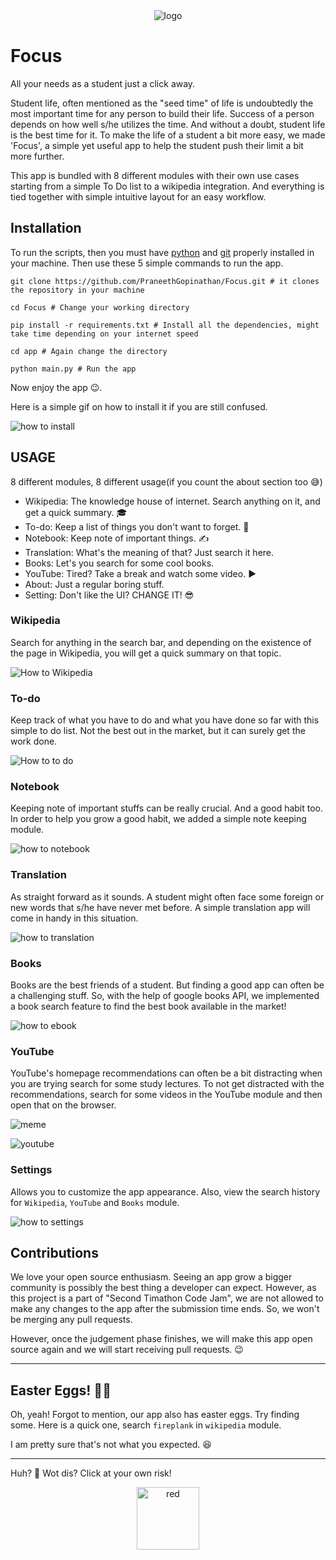 <div align="center"> <img src="https://res.cloudinary.com/mr-chathan/image/upload/v1609853842/20210105_185942_0000_ylaorv.png" alt="logo">
</div>

# Focus

All your needs as a student just a click away.

Student life, often mentioned as the "seed time" of life is undoubtedly the most important time for any person to build their life. Success of a person depends on how well s/he utilizes the time. And without a doubt, student life is the best time for it. To make the life of a student a bit more easy, we made 'Focus', a simple yet useful app to help the student push their limit a bit more further.

This app is bundled with 8 different modules with their own use cases starting from a simple To Do list to a wikipedia integration. And everything is tied together with simple intuitive layout for an easy workflow.

## Installation


To run the scripts, then you must have [python](https://www.python.org/downloads/) and [git](https://git-scm.com/downloads) properly installed in your machine. Then use these 5 simple commands to run the app.

```pycon
git clone https://github.com/PraneethGopinathan/Focus.git # it clones the repository in your machine

cd Focus # Change your working directory

pip install -r requirements.txt # Install all the dependencies, might take time depending on your internet speed

cd app # Again change the directory

python main.py # Run the app
```

Now enjoy the app 😉.

Here is a simple gif on how to install it if you are still confused.

![how to install](http://res.cloudinary.com/muhimen/image/upload/v1604124914/sp_how_to_install.gif)

## USAGE

8 different modules, 8 different usage(if you count the about section too 😅)

- Wikipedia: The knowledge house of internet. Search anything on it, and get a quick summary. 🎓
- To-do: Keep a list of things you don't want to forget. 📝
- Notebook: Keep note of important things. ✍
- Translation: What's the meaning of that? Just search it here.
- Books: Let's you search for some cool books.
- YouTube: Tired? Take a break and watch some video. ▶
- About: Just a regular boring stuff.
- Setting: Don't like the UI? CHANGE IT! 😎

### Wikipedia
Search for anything in the search bar, and depending on the existence of the page in Wikipedia, you will get a quick summary on that topic.

![How to Wikipedia](http://res.cloudinary.com/muhimen/image/upload/v1604124914/sp_how_to_wiki.gif)

### To-do
Keep track of what you have to do and what you have done so far with this simple to do list. Not the best out in the market, but it can surely get the work done.

![How to to do](http://res.cloudinary.com/muhimen/image/upload/v1604124914/sp_how_to_todo.gif)

### Notebook
Keeping note of important stuffs can be really crucial. And a good habit too. In order to help you grow a good habit, we added a simple note keeping module.

![how to notebook](http://res.cloudinary.com/muhimen/image/upload/v1604124914/sp_how_to_notebook.gif)

### Translation
As straight forward as it sounds. A student might often face some foreign or new words that s/he have never met before. A simple translation app will come in handy in this situation.

![how to translation](http://res.cloudinary.com/muhimen/image/upload/v1604124914/sp_how_to_translate.gif)

### Books
Books are the best friends of a student. But finding a good app can often be a challenging stuff. So, with the help of google books API, we implemented a book search feature to find the best book available in the market!

![how to ebook](http://res.cloudinary.com/muhimen/image/upload/v1604124914/sp_how_to_books.gif)

### YouTube
YouTube's homepage recommendations can often be a bit distracting when you are trying search for some study lectures. To not get distracted with the recommendations, search for some videos in the YouTube module and then open that on the browser.

![meme](https://en.meming.world/images/en/thumb/4/4a/Modern_Problems_Require_Modern_Solutions.jpg/300px-Modern_Problems_Require_Modern_Solutions.jpg)

![youtube](http://res.cloudinary.com/muhimen/image/upload/v1604124914/sp_how_to_youtube.gif)

### Settings
Allows you to customize the app appearance. Also, view the search history for `Wikipedia`, `YouTube` and `Books` module.

![how to settings](http://res.cloudinary.com/muhimen/image/upload/v1604124914/sp_how_to_settings.gif)

## Contributions
We love your open source enthusiasm. Seeing an app grow a bigger community is possibly the best thing a developer can expect. However, as this project is a part of "Second Timathon Code Jam", we are not allowed to make any changes to the app after the submission time ends. So, we won't be merging any pull requests.

However, once the judgement phase finishes, we will make this app open source again and we will start receiving pull requests. 😉

***

## Easter Eggs! 🥚🥚
Oh, yeah! Forgot to mention, our app also has easter eggs. Try finding some. Here is a quick one, search `fireplank` in `wikipedia` module.

I am pretty sure that's not what you expected. 😆

***

Huh? 🤨 Wot dis? Click at your own risk!

<div align="center">
    <a href="https://bit.ly/2EqoBMo"> <img src="https://www.flaticon.com/svg/static/icons/svg/3325/3325082.svg" height=100 width=100 alt="red" style="align:center"> </a>
</div>
